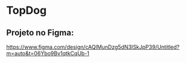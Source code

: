 # TopDog

## Projeto no Figma:

https://www.figma.com/design/cAQlMunDzg5dN3ISkJpP39/Untitled?m=auto&t=06Ybo9Bv1qtkCqUb-1